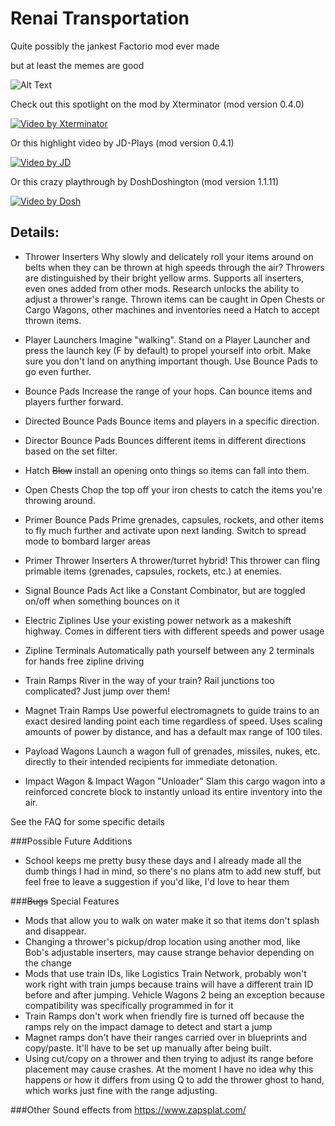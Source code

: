 # Renai Transportation

Quite possibly the jankest Factorio mod ever made

but at least the memes are good

![Alt Text](https://i.imgur.com/dqsE3ko.gif)

Check out this spotlight on the mod by Xterminator (mod version 0.4.0)

[![Video by Xterminator](http://img.youtube.com/vi/hHCDSJsDH74/0.jpg)](https://www.youtube.com/watch?v=hHCDSJsDH74"https://img.youtube.com/vi/hHCDSJsDH74/0.jpg")

Or this highlight video by JD-Plays (mod version 0.4.1)

[![Video by JD](http://img.youtube.com/vi/v5SB9uabXlo/0.jpg)](https://youtu.be/v5SB9uabXlo "https://img.youtube.com/vi/v5SB9uabXlo/0.jpg")

Or this crazy playthrough by DoshDoshington (mod version 1.1.11)

[![Video by Dosh](https://img.youtube.com/vi/kWc9YbyJGYo/0.jpg)](https://www.youtube.com/watch?v=kWc9YbyJGYo "https://img.youtube.com/vi/kWc9YbyJGYo/0.jpg")

## Details:

* Thrower Inserters
Why slowly and delicately roll your items around on belts when they can be thrown at high speeds through the air? Throwers are distinguished by their bright yellow arms. Supports all inserters, even ones added from other mods. Research unlocks the ability to adjust a thrower's range. Thrown items can be caught in Open Chests or Cargo Wagons, other machines and inventories need a Hatch to accept thrown items.

* Player Launchers
Imagine "walking". Stand on a Player Launcher and press the launch key (F by default) to propel yourself into orbit. Make sure you don't land on anything important though. Use Bounce Pads to go even further.

* Bounce Pads
Increase the range of your hops. Can bounce items and players further forward.

* Directed Bounce Pads
Bounce items and players in a specific direction.

* Director Bounce Pads
Bounces different items in different directions based on the set filter.

* Hatch
~~Blow~~ install an opening onto things so items can fall into them. 

* Open Chests
Chop the top off your iron chests to catch the items you're throwing around.

* Primer Bounce Pads 
Prime grenades, capsules, rockets, and other items to fly much further and activate upon next landing. Switch to spread mode to bombard larger areas 

* Primer Thrower Inserters
A thrower/turret hybrid! This thrower can fling primable items (grenades, capsules, rockets, etc.) at enemies.

* Signal Bounce Pads
Act like a Constant Combinator, but are toggled on/off when something bounces on it

* Electric Ziplines
Use your existing power network as a makeshift highway. Comes in different tiers with different speeds and power usage 

* Zipline Terminals
Automatically path yourself between any 2 terminals for hands free zipline driving

* Train Ramps
River in the way of your train? Rail junctions too complicated? Just jump over them!

* Magnet Train Ramps
Use powerful electromagnets to guide trains to an exact desired landing point each time regardless of speed. Uses scaling amounts of power by distance, and has a default max range of 100 tiles.

* Payload Wagons
Launch a wagon full of grenades, missiles, nukes, etc. directly to their intended recipients for immediate detonation.

* Impact Wagon & Impact Wagon "Unloader"
Slam this cargo wagon into a reinforced concrete block to instantly unload its entire inventory into the air.

See the FAQ for some specific details

###Possible Future Additions
- School keeps me pretty busy these days and I already made all the dumb things I had in mind, so there's no plans atm to add new stuff, but feel free to leave a suggestion if you'd like, I'd love to hear them

###~~Bugs~~ Special Features
- Mods that allow you to walk on water make it so that items don't splash and disappear.
- Changing a thrower's pickup/drop location using another mod, like Bob's adjustable inserters, may cause strange behavior depending on the change
- Mods that use train IDs, like Logistics Train Network, probably won't work right with train jumps because trains will have a different train ID before and after jumping. Vehicle Wagons 2 being an exception because compatibility was specifically programmed in for it
- Train Ramps don't work when friendly fire is turned off because the ramps rely on the impact damage to detect and start a jump
- Magnet ramps don't have their ranges carried over in blueprints and copy/paste. It'll have to be set up manually after being built.
- Using cut/copy on a thrower and then trying to adjust its range before placement may cause crashes. At the moment I have no idea why this happens or how it differs from using Q to add the thrower ghost to hand, which works just fine with the range adjusting.

###Other
Sound effects from https://www.zapsplat.com/
